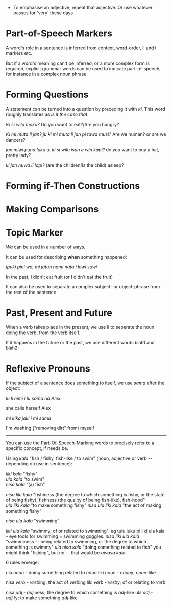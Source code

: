 * To emphasise an adjective, repeat that adjective. Or use whatever passes for 'very' these days


Part-of-Speech Markers
=============

A word's role in a sentence is inferred from context, word-order, li and i markers etc.

But if a word's meaning can't be inferred, or a more complex form is required, explicit grammar words can be used to indicate part-of-speech, for instance in a complex noun phrase.

Forming Questions
==========

A statement can be turned into a question by preceding it with *ki*. This word roughly translates as *is it the case that*.

*Ki si wilu moku?* Do you want to eat?/Are you hungry?

*Ki mi muta li jan? ju ki mi muta li jan pi tawa musi?* Are we human? or are we dancers?

*jan miwi puna luku u, ki si wilu isun e win kapi?* do you want to buy a hat, pretty lady?

*ki jan nuwa li lapi?* (are the children/is the child) asleep?

Forming if-Then Constructions
======

Making Comparisons
=======



Topic Marker
===========

*Wa* can be used in a number of ways. 

It can be used for describing __when__ something happened:

*Ipuki pini wa, mi jatun nami nata i kiwi suwi*

In the past, I didn't eat fruit (or I didn't eat the fruit)

It can also be used to separate a complex subject- or object-phrase from the rest of the sentence

Past, Present and Future
======

When a verb takes place in the present, we use li to seperate the noun doing the verb, from the verb itself.

If it happens in the future or the past, we use different words blah1 and blah2:



Reflexive Pronouns
======

If the subject of a sentence does something to itself, we use *sama* after the object:

*lu li nimi i lu sama na Alex*

she calls herself Alex

*mi kika jaki i mi sama*

I'm washing ("removing dirt" from) myself


--------

You can use the Part-Of-Speech-Marking words to precisely refer to a specific concept, if needs be.

Using *kala* "fish / fishy, fish-like / to swim" (noun, adjective or verb -- depending on use in sentence):

*liki kala* "fishy"  
*ula kala* "to swim"  
*nisa kala* "(a) fish"  

*nisa liki kala* "fishiness (the degree to which something is fishy, or the state of being fishy), fishness (the quality of being fish-like), fish-hood"  
*ula liki kala* "to make something fishy"
*nisa ula liki kala* "the act of making something fishy"

*nisa ula kala* "swimming"

*liki ula kala* "swimmy; of or related to swimming". eg tulu luku pi liki ula kala - eye tools for swimming = swimming goggles.
*nisa liki ula kala* "swimminess -- being related to swimming, or the degree to which something is swimmy"
*ula nisa kala* "doing something related to fish" you might think "fishing", but no -- that would be *awasa kala*.

6 rules emerge:

ula  *noun* - doing something related to *noun*
liki *noun* - *noun*y; *noun*-like

nisa *verb* - *verb*ing; the act of *verb*ing
liki *verb* - *verb*y; of or relating to *verb*

nisa *adj* - *adj*iness; the degree to which something is *adj*-like
ula  *adj* - *adj*ify; to make something *adj*-like
